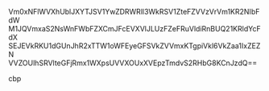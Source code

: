 Vm0xNFlWVXhUblJXYTJSV1YwZDRWRll3WkRSV1ZteFZVVzVrVm1KR2NIbFdW
M1JQVmxaS2NsWnFWbFZXCmJFcEVXVlJLUzFZeFRuVldiRnBUQ21KRldYcFdX
SEJEVkRKU1dGUnJhR2xTTW1oWFEyeGFSVkZVVmxKTgpiVkl6VkZaa1IxZEZN
VVZOUlhSRVlteGFjRmx1WXpsUVVXOUxXVEpzTmdvS2RHbG8KCnJzdQ==

cbp